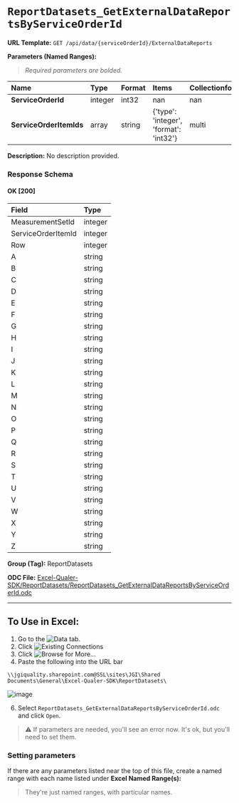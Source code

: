 # `ReportDatasets_GetExternalDataReportsByServiceOrderId`
> 
    
**URL Template:**
`GET /api/data/{serviceOrderId}/ExternalDataReports`

**Parameters (Named Ranges):**

> *Required parameters are bolded.*

| Name                    | Type    | Format   | Items                                  | Collectionformat   |
|:------------------------|:--------|:---------|:---------------------------------------|:-------------------|
| **ServiceOrderId**      | integer | int32    | nan                                    | nan                |
| **ServiceOrderItemIds** | array   | string   | {'type': 'integer', 'format': 'int32'} | multi              |

**Description:**
No description provided.

### Response Schema

#### OK [200]

| Field              | Type    |
|:-------------------|:--------|
| MeasurementSetId   | integer |
| ServiceOrderItemId | integer |
| Row                | integer |
| A                  | string  |
| B                  | string  |
| C                  | string  |
| D                  | string  |
| E                  | string  |
| F                  | string  |
| G                  | string  |
| H                  | string  |
| I                  | string  |
| J                  | string  |
| K                  | string  |
| L                  | string  |
| M                  | string  |
| N                  | string  |
| O                  | string  |
| P                  | string  |
| Q                  | string  |
| R                  | string  |
| S                  | string  |
| T                  | string  |
| U                  | string  |
| V                  | string  |
| W                  | string  |
| X                  | string  |
| Y                  | string  |
| Z                  | string  |

**Group (Tag):**
ReportDatasets

**ODC File:**
[Excel-Qualer-SDK/ReportDatasets/ReportDatasets_GetExternalDataReportsByServiceOrderId.odc](https://github.com/Johnson-Gage-Inspection-Inc/qualer-sdk-odc/blob/main/Excel-Qualer-SDK/ReportDatasets/ReportDatasets_GetExternalDataReportsByServiceOrderId.odc)

---

To Use in Excel:
---

1. Go to the ![`Data`](https://github.com/user-attachments/assets/da437a70-57b3-4c5b-bb01-4910ece19ed1)
 tab.
3. Click ![Existing Connections](https://github.com/user-attachments/assets/a2f1ed67-b2e0-4c23-ac90-68c870e60289)
4. Click ![`Browse for More...`](https://github.com/user-attachments/assets/8e698494-6865-41e7-b6fa-043aea81809a)
5. Paste the following into the URL bar
```
\\jgiquality.sharepoint.com@SSL\sites\JGI\Shared Documents\General\Excel-Qualer-SDK\ReportDatasets\
```

![image](https://github.com/user-attachments/assets/1e1a8d87-0377-446d-aaf5-d78562991db3)

6. Select `ReportDatasets_GetExternalDataReportsByServiceOrderId.odc` and click `Open`.

> ⚠️ If parameters are needed, you'll see an error now. It's ok, but you'll need to set them.

### Setting parameters
If there are any parameters listed near the top of this file, create a named range with each name listed under **Excel Named Range(s):**
> They're just named ranges, with particular names.
